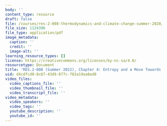 ```yaml
---
body: ''
content_type: resource
draft: false
file: /courses/res-2-008-thermodynamics-and-climate-change-summer-2020/mitres-2-008su22_ch4.pdf
file_size: 1124396
file_type: application/pdf
image_metadata:
  caption: ''
  credit: ''
  image-alt: ''
learning_resource_types: []
license: https://creativecommons.org/licenses/by-nc-sa/4.0/
resourcetype: Document
title: 'RES.2-008 (Summer 2022), Chapter 4: Entropy and a Move Towards Chaos'
uid: d4cdfcd0-8c67-43d9-877c-782a19aa8ad0
video_files:
  video_captions_file: ''
  video_thumbnail_file: ''
  video_transcript_file: ''
video_metadata:
  video_speakers: ''
  video_tags: ''
  youtube_description: ''
  youtube_id: ''
---
```

